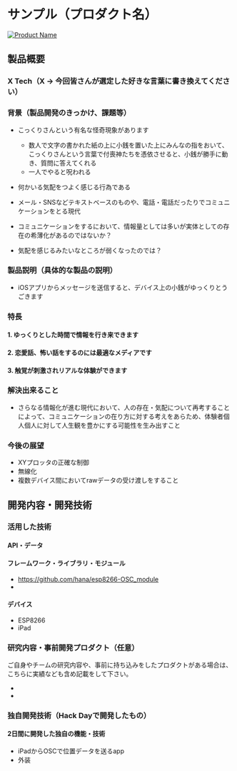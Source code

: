 # サンプル（プロダクト名）

[![Product Name](image.png)](https://www.youtube.com/watch?v=G5rULR53uMk)

## 製品概要
### X Tech（X → 今回皆さんが選定した好きな言葉に書き換えてください）

### 背景（製品開発のきっかけ、課題等）

- こっくりさんという有名な怪奇現象があります
  - 数人で文字の書かれた紙の上に小銭を置いた上にみんなの指をおいて、こっくりさんという言葉で付喪神たちを憑依させると、小銭が勝手に動き、質問に答えてくれる
  - 一人でやると呪われる
- 何かいる気配をつよく感じる行為である


- メール・SNSなどテキストベースのものや、電話・電話だったりでコミュニケーションをとる現代
- コミュニケーションをするにおいて、情報量としては多いが実体としての存在の希薄化があるのではないか？
- 気配を感じるみたいなところが弱くなったのでは？


### 製品説明（具体的な製品の説明）
- iOSアプリからメッセージを送信すると、デバイス上の小銭がゆっくりとうごきます

### 特長

#### 1. ゆっくりとした時間で情報を行き来できます

#### 2. 恋愛話、怖い話をするのには最適なメディアです

#### 3. 触覚が刺激されリアルな体験ができます

### 解決出来ること
- さらなる情報化が進む現代において、人の存在・気配について再考することによって、コミュニケーションの在り方に対する考えをあらため、体験者個人個人に対して人生観を豊かにする可能性を生み出すこと
### 今後の展望
- XYプロッタの正確な制御
- 無線化
- 複数デバイス間においてrawデータの受け渡しをすること

## 開発内容・開発技術
### 活用した技術
#### API・データ

#### フレームワーク・ライブラリ・モジュール
* https://github.com/hana/esp8266-OSC_module
* 

#### デバイス
* ESP8266
* iPad

### 研究内容・事前開発プロダクト（任意）
ご自身やチームの研究内容や、事前に持ち込みをしたプロダクトがある場合は、こちらに実績なども含め記載をして下さい。

* 
* 


### 独自開発技術（Hack Dayで開発したもの）
#### 2日間に開発した独自の機能・技術
* iPadからOSCで位置データを送るapp
* 外装
